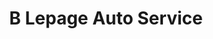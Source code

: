 ---
title: "B Lepage Auto Service"
url: /lancienne-lorette/b-lepage-auto-service/
shop: car repair
---
